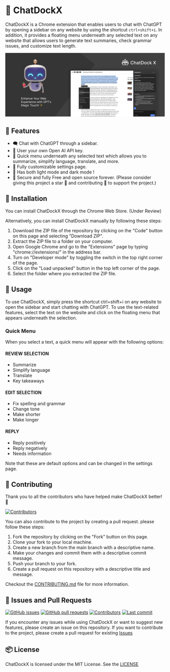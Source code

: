 # 🌟 ChatDockX

ChatDockX is a Chrome extension that enables users to chat with ChatGPT by opening a sidebar on any website by using the shortcut `ctrl+shift+i`. In addition, it provides a floating menu underneath any selected text on any website that allows users to generate text summaries, check grammar issues, and customize text length.

![ChatDockX preview](preview.png)

## 🦾 Features

- 🗨️ Chat with ChatGPT through a sidebar.
- 🔑 User your own Open AI API key.
- 📜 Quick menu underneath any selected text which allows you to summarize, simplify language, translate, and more.
- 💯 Fully customizable settings page.
- 🎨 Has both light mode and dark mode !
- 🔐 Secure and fully Free and open source forever. (Please consider giving this project a star 🌟 and contributing 💖 to support the project.)


## 🐳 Installation

You can install ChatDockX through the Chrome Web Store. (Under Review)

Alternatively, you can install ChatDockX manually by following these steps:

1. Download the ZIP file of the repository by clicking on the "Code" button on this page and selecting "Download ZIP".
2. Extract the ZIP file to a folder on your computer.
3. Open Google Chrome and go to the "Extensions" page by typing "chrome://extensions/" in the address bar.
4. Turn on "Developer mode" by toggling the switch in the top right corner of the page.
5. Click on the "Load unpacked" button in the top left corner of the page.
6. Select the folder where you extracted the ZIP file.

## 💫 Usage

To use ChatDockX, simply press the shortcut ctrl+shift+i on any website to open the sidebar and start chatting with ChatGPT. To use the text-related features, select the text on the website and click on the floating menu that appears underneath the selection.

### Quick Menu

When you select a text, a quick menu will appear with the following options:

#### REVIEW SELECTION

- Summarize
- Simplify language
- Translate
- Key takeaways

#### EDIT SELECTION

- Fix spelling and grammar
- Change tone
- Make shorter
- Make longer

#### REPLY

- Reply positively
- Reply negatively
- Needs information

Note that these are default options and can be changed in the settings page.

## 💖 Contributing

Thank you to all the contributors who have helped make ChatDockX better! 👏

[![Contributors](https://contrib.rocks/image?repo=Royal-lobster/ChatDockX)](https://github.com/Royal-lobster/ChatDockX/graphs/contributors)

You can also contribute to the project by creating a pull request. please follow these steps:

1. Fork the repository by clicking on the "Fork" button on this page.
2. Clone your fork to your local machine.
3. Create a new branch from the main branch with a descriptive name.
4. Make your changes and commit them with a descriptive commit message.
5. Push your branch to your fork.
6. Create a pull request on this repository with a descriptive title and message.

Checkout the [CONTRIBUTING.md](
    https://github.com/Royal-lobster/ChatDockX/blob/main/CONTRIBUTING.md
) file for more information. 

## 🔎 Issues and Pull Requests

[![GitHub issues](https://flat.badgen.net/github/issues/Royal-lobster/ChatDockX)](https://github.com/Royal-lobster/ChatDockX/issues)
[![GitHub pull requests](https://flat.badgen.net/github/prs/Royal-lobster/ChatdockX)](https://github.com/Royal-lobster/ChatDockX/pulls)
[![Contributors](https://flat.badgen.net/github/contributors/Royal-lobster/ChatDockX)](https://github.com/Royal-lobster/ChatDockX/graphs/contributors)
[![Last commit](https://flat.badgen.net/github/last-commit/Royal-lobster/ChatDockX)](https://github.com/Royal-lobster/ChatDockX/commits/main)


If you encounter any issues while using ChatDockX or want to suggest new features, please create an issue on this repository. If you want to contribute to the project, please create a pull request for existing [Issues](https://github.com/Royal-lobster/ChatDockX/issues?q=is%3Aissue+is%3Aopen+sort%3Aupdated-desc)

## 📦 License

ChatDockX is licensed under the MIT License. See the [LICENSE](https://github.com/Royal-lobster/ChatDockX/blob/main/LICENSE)
